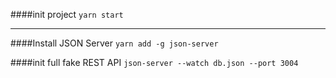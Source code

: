 ####init project
`yarn start`

---
####Install JSON Server
`yarn add -g json-server`

####init full fake REST API
`json-server --watch db.json --port 3004`
